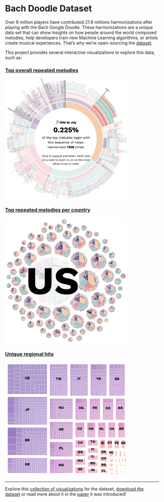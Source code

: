# Bach Doodle Dataset
Over 8 million players have contributed 21.6 millions harmonizations after playing with the Bach Google Doodle.
These harmonizations are a unique data set that can show insights on how
people around the world composed melodies, help developers train new
Machine Learning algorithms, or artists create musical experiences.
That’s why we’re open-sourcing the [dataset](https://magenta.tensorflow.org/datasets/bach-doodle).

This project provides several interactive visualizations to explore this data, such as:

### [Top overall repeated melodies](https://goo.gl/magenta/bach-doodle-viz/overall.html)
<img src="images/overall.png" alt="a sunburst graph of all melodies, highlighting Ode to Joy, which was harmonized 1358 times." width="400">

### [Top repeated melodies per country](https://goo.gl/magenta/bach-doodle-viz/world.html)
<img src="images/world.png" alt="a set of of small sunburst graphs, each representing a country, with the bigges one, US, highlighted." width="400">

### [Unique regional hits](https://goo.gl/magenta/bach-doodle-viz/unique.html)
<img src="images/regional-hits.png" alt="a treemap chart of different squares, each bigger square being labelled with a country name." width="400">

----

Explore this [collection of visualizations](https://goo.gl/magenta/bach-doodle-viz) for the dataset, [download the dataset](https://magenta-staging.tensorflow.org/datasets/bach-doodle) or read more about it in the [paper](https://goo.gl/magenta/bach-doodle-paper) it was introduced!
